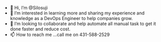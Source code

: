 - 👋 Hi, I’m @Silosuji
- 👀 I’m interested in learning more and sharing my experience and knowledge as a DevOps Engineer to help companies grow.
- 💞️ I’m looking to collaborate and help automate all manual task to get it done faster and reduce cost.
- 📫 How to reach me ...call me on 431-588-2529

<!---
Silosuji/Silosuji is a ✨ special ✨ repository because its `README.md` (this file) appears on your GitHub profile.
You can click the Preview link to take a look at your changes.
--->
